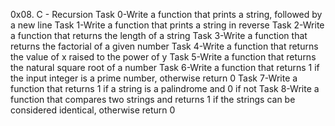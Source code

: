 0x08. C - Recursion
Task 0-Write a function that prints a string, followed by a new line
Task 1-Write a function that prints a string in reverse
Task 2-Write a function that returns the length of a string
Task 3-Write a function that returns the factorial of a given number
Task 4-Write a function that returns the value of x raised to the power of y
Task 5-Write a function that returns the natural square root of a number
Task 6-Write a function that returns 1 if the input integer is a prime number, otherwise return 0
Task 7-Write a function that returns 1 if a string is a palindrome and 0 if not
Task 8-Write a function that compares two strings and returns 1 if the strings can be considered identical, otherwise return 0
